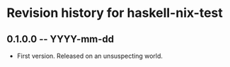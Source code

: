 # Revision history for haskell-nix-test

## 0.1.0.0 -- YYYY-mm-dd

* First version. Released on an unsuspecting world.
